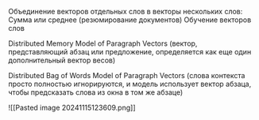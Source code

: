 Объединение векторов отдельных слов в векторы нескольких слов:
Сумма или среднее (резюмирование документов)
Обучение векторов слов

Distributed Memory Model of Paragraph Vectors (вектор, представляющий абзац или предложение, определяется как еще один дополнительный вектор весов)

Distributed Bag of Words Model of Paragraph Vectors (слова контекста просто полностью игнорируются, и модель использует вектор абзаца, чтобы предсказать слова из окна в том же абзаце)

![[Pasted image 20241115123609.png]]